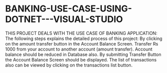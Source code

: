 # BANKING-USE-CASE-USING-DOTNET---VISUAL-STUDIO
THIS PROJECT DEALS WITH THE USE CASE OF BANKING APPLICATION:
The following steps explains the detailed process of this project:
 By clicking on the amount transfer button in the Account Balance Screen.
 Transfer Rs 1000 from your account to another account (amount transfer).
 Account balance should be reduced in Database also.
 By submitting Transfer Button the Account Balance Screen should be displayed.
 The list of transactions also can be viewed by clicking on the transactions list button.
